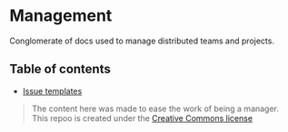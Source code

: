 # Management

Conglomerate of docs used to manage distributed teams and projects.

## Table of contents

- [Issue templates](./issue_templates/README.md)

> The content here was made to ease the work of being a manager.
> This repoo is created under the [Creative Commons license](../LICENSE)
